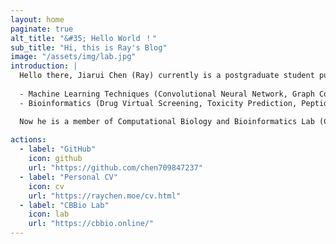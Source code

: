 ```yaml
---
layout: home
paginate: true
alt_title: "&#35; Hello World ！"
sub_title: "Hi, this is Ray's Blog"
image: "/assets/img/lab.jpg"
introduction: |
  Hello there, Jiarui Chen (Ray) currently is a postgraduate student pursuing Master's degree at the University of Macau. His research interests include:
  
  - Machine Learning Techniques (Convolutional Neural Network, Graph Convolutional Neural Network, etc.)
  - Bioinformatics (Drug Virtual Screening, Toxicity Prediction, Peptide Activity Prediction, etc.). 

  Now he is a member of Computational Biology and Bioinformatics Lab (CBBio) of the University of Macau, under the supervision of Professor Shirley W. I. Siu.
    
actions:
  - label: "GitHub"
    icon: github
    url: "https://github.com/chen709847237"
  - label: "Personal CV"
    icon: cv
    url: "https://raychen.moe/cv.html"
  - label: "CBBio Lab"
    icon: lab
    url: "https://cbbio.online/"
---
```

